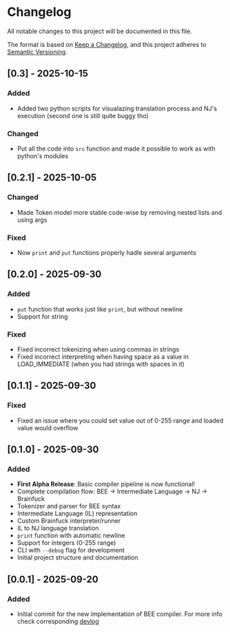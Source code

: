 # Changelog

All notable changes to this project will be documented in this file.

The format is based on [Keep a Changelog](https://keepachangelog.com/en/1.1.0/),
and this project adheres to [Semantic Versioning](https://semver.org/spec/v2.0.0.html).

## [0.3] - 2025-10-15

### Added
- Added two python scripts for visualazing translation process and NJ's execution (second one is still quite buggy tho)

### Changed
- Put all the code into `src` function and made it possible to work as with python's modules

## [0.2.1] - 2025-10-05

### Changed
- Made Token model more stable code-wise by removing nested lists and using args

### Fixed
- Now `print` and `put` functions properly hadle several arguments

## [0.2.0] - 2025-09-30

### Added
- `put` function that works just like `print`, but without newline
- Support for string

### Fixed
- Fixed incorrect tokenizing when using commas in strings
- Fixed incorrect interpreting when having space as a value in LOAD_IMMEDIATE (when you had strings with spaces in it)

## [0.1.1] - 2025-09-30

### Fixed
- Fixed an issue where you could set value out of 0-255 range and loaded value would overflow

## [0.1.0] - 2025-09-30

### Added
- **First Alpha Release**: Basic compiler pipeline is now functional!
- Complete compilation flow: BEE → Intermediate Language → NJ → Brainfuck
- Tokenizer and parser for BEE syntax
- Intermediate Language (IL) representation
- Custom Brainfuck interpreter/runner
- IL to NJ language translation
- `print` function with automatic newline
- Support for integers (0-255 range)
- CLI with `--debug` flag for development
- Initial project structure and documentation

## [0.0.1] - 2025-09-20

### Added
- Initial commit for the new implementation of BEE compiler. For more info check corresponding 
[devlog](docs/devlog/DEVLOG-0001-rewrite.md)
